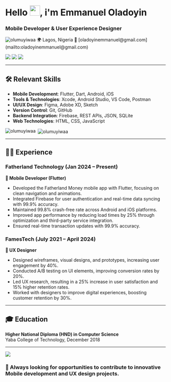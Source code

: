 # Hello <img src="https://media.giphy.com/media/hvRJCLFzcasrR4ia7z/giphy.gif" width="32px"/>, i'm Emmanuel Oladoyin
### Mobile Developer & User Experience Designer
<img src="https://komarev.com/ghpvc/?username=aolumuyiwaa&label=Profile%20views&color=0e75b6&style=flat" alt="olumuyiwaa" />
🌍 Lagos, Nigeria
📧 [oladoyinemmanuel@gmail.com](mailto:oladoyinemmanuel@gmail.com)
<p align="left"> <a href="https://www.github.com/olumuyiwaa" target="https://www.github.com/olumuyiwaa" rel="noreferrer"><img src="https://img.shields.io/github/followers/olumuyiwaa?logo=github&style=flat&color=0e75b6&labelColor=grey" /></a> <a href="https://x.com/Iamdoyin_" target="https://x.com/Iamdoyin_" rel="noreferrer"><img src="https://img.shields.io/twitter/follow/Iamdoyin_?style=flat&logo=x&color=0e75b6&labelColor=grey" /></a> <a href="https://www.linkedin.com/in/emmanueloladoyin" target="https://www.linkedin.com/in/emmanueloladoyin" rel="noreferrer"><img src="https://img.shields.io/badge/LinkedIn-Follow-blue?logo=linkedin&style=flat&color=0e75b6&labelColor=grey" /></a></p>

---

## 🛠 Relevant Skills

- **Mobile Development**: Flutter, Dart, Android, iOS
- **Tools & Technologies**: Xcode, Android Studio, VS Code, Postman
- **UI/UX Design**: Figma, Adobe XD, Sketch
- **Version Control**: Git, GitHub
- **Backend Integration**: Firebase, REST APIs, JSON, SQLite
- **Web Technologies**: HTML, CSS, JavaScript


<p><img align="left" src="https://github-readme-stats.vercel.app/api/top-langs?username=olumuyiwaa&show_icons=true&locale=en&theme=dark&bg_color=0d1117&border_color=292e35&layout=compact&langs_count=10" alt="olumuyiwaa" /></p>

<p>&nbsp;<img align="center" src="https://github-readme-stats.vercel.app/api?username=olumuyiwaa&show_icons=true&locale=en&bg_color=0d1117&border_color=292e35&title_color=ffffff&text_color=919191&ring_color=0579C3&line_height=28.1&card_width=470px" alt="olumuyiwaa" /></p>


---

## 👨‍💻 Experience

### Fatherland Technology (Jan 2024 – Present)  
**📱 Mobile Developer (Flutter)**

- Developed the Fatherland Money mobile app with Flutter, focusing on clean navigation and animations.
- Integrated Firebase for user authentication and real-time data syncing with 99.9% accuracy.
- Maintained 99.8% crash-free rate across Android and iOS platforms.
- Improved app performance by reducing load times by 25% through optimization and third-party service integration.
- Ensured real-time transaction updates with 99.9% accuracy.

### FamesTech (July 2021 – April 2024)  
**🎨 UX Designer**

- Designed wireframes, visual designs, and prototypes, increasing user engagement by 40%.
- Conducted A/B testing on UI elements, improving conversion rates by 20%.
- Led UX research, resulting in a 25% increase in user satisfaction and 15% higher retention rates.
- Worked with designers to improve digital experiences, boosting customer retention by 30%.

---

## 🎓 Education

**Higher National Diploma (HND) in Computer Science**  
Yaba College of Technology, December 2018

---

<a href="http://www.github.com/olumuyiwaa"><img src="https://github-readme-streak-stats.herokuapp.com/?user=olumuyiwaa&stroke=ffffff&background=1c1917&ring=0891b2&fire=0891b2&currStreakNum=ffffff&currStreakLabel=0891b2&sideNums=ffffff&sideLabels=ffffff&dates=ffffff&hide_border=true" /></a>

### 🚀 Always looking for opportunities to contribute to innovative Mobile development and UX design projects.
